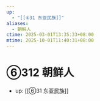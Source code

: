 ```yaml
---
up:
  - "[[⑥31 东亚民族]]"
aliases:
  - 朝鲜人
ctime: 2025-03-01T13:35:33+08:00
mtime: 2025-10-01T11:40:31+08:00
---
```


# ⑥312 朝鲜人

- up: [[⑥31 东亚民族]]
